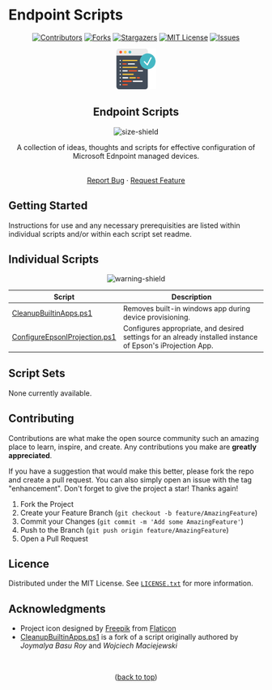 # Endpoint Scripts
<div id="top"></div>

<div align="center">
  <!-- PROJECT SHIELDS -->

  [![Contributors][contributors-shield]][contributors-url]
  [![Forks][forks-shield]][forks-url]
  [![Stargazers][stars-shield]][stars-url]
  [![MIT License][license-shield]][license-url]
  [![Issues][issues-shield]][issues-url]
  <br />

  <a href="https://github.com/ALARP-Solutions/EndpointScripts">
    <img src="logo.png" alt="Logo" width="80" height="80">
  </a>

  <h2>Endpoint Scripts</h2>

  ![size-shield]
  
  A collection of ideas, thoughts and scripts for effective configuration of Microsoft Ednpoint managed devices.



  <br />
  <a href="https://github.com/ALARP-Solutions/EndpointScripts/issues">Report Bug</a>
  ·
  <a href="https://github.com/ALARP-Solutions/EndpointScripts/issues">Request Feature</a>
  
</div>

## Getting Started

Instructions for use and any necessary prerequisities are listed within individual scripts and/or within each script set readme.

## Individual Scripts
<div align="center">

![warning-shield]

</div>

| Script | Description |
| --- | --- |
|[CleanupBuiltinApps.ps1] | Removes built-in windows app during device provisioning. |
| [ConfigureEpsonIProjection.ps1] | Configures appropriate, and desired settings for an already installed instance of Epson's iProjection App. |

[CleanupBuiltinApps.ps1]: https://github.com/ALARP-Solutions/EndpointScripts/blob/master/Individual%20Scripts/CleanupBuiltinApps.ps1
[ConfigureEpsonIProjection.ps1]: https://github.com/ALARP-Solutions/EndpointScripts/blob/master/Individual%20Scripts/ConfigureEpsonIProjection.ps1

## Script Sets
None currently available.

## Contributing
Contributions are what make the open source community such an amazing place to learn, inspire, and create. Any contributions you make are **greatly appreciated**.

If you have a suggestion that would make this better, please fork the repo and create a pull request. You can also simply open an issue with the tag "enhancement".
Don't forget to give the project a star! Thanks again!

1. Fork the Project
2. Create your Feature Branch (`git checkout -b feature/AmazingFeature`)
3. Commit your Changes (`git commit -m 'Add some AmazingFeature'`)
4. Push to the Branch (`git push origin feature/AmazingFeature`)
5. Open a Pull Request

## Licence

Distributed under the MIT License. See [`LICENSE.txt`](https://github.com/ALARP-Solutions/EndpointScripts/blob/main/LICENSE.txt) for more information.

## Acknowledgments

- Project icon designed by [Freepik](https://www.flaticon.com/authors/freepik) from [Flaticon](https://www.flaticon.com/free-icons/programming)
- <a href="https://github.com/ALARP-Solutions/EndpointScripts/blob/master/CleanupBuiltinApps.ps1">CleanupBuiltinApps.ps1</a> is a fork of a script originally authored by _Joymalya Basu Roy_ and _Wojciech Maciejewski_

</br>
<p align="center">(<a href="#top">back to top</a>)</p>

[warning-shield]: https://img.shields.io/badge/-%E2%9A%A0%EF%B8%8F%20Many%20of%20these%20are%20likely%20still%20in%20development.%20Use%20them%20at%20your%20own%20peril%2C%20and%20test%20before%20you%20deploy!%20%E2%9A%A0%EF%B8%8F-red
[contributors-shield]: https://img.shields.io/github/contributors/ALARP-Solutions/EndpointScripts.svg?style=for-the-badge
[contributors-url]: https://github.com/ALARP-Solutions/EndpointScripts/graphs/contributors
[forks-shield]: https://img.shields.io/github/forks/ALARP-Solutions/EndpointScripts.svg?style=for-the-badge
[forks-url]: https://github.com/ALARP-Solutions/EndpointScripts/network/members
[stars-shield]: https://img.shields.io/github/stars/ALARP-Solutions/EndpointScripts.svg?style=for-the-badge
[stars-url]: https://github.com/ALARP-Solutions/EndpointScripts/stargazers
[issues-shield]: https://img.shields.io/github/issues/ALARP-Solutions/EndpointScripts.svg?style=for-the-badge
[issues-url]: https://github.com/ALARP-Solutions/EndpointScripts/issues
[license-shield]: https://img.shields.io/github/license/ALARP-Solutions/EndpointScripts.svg?style=for-the-badge
[license-url]: https://github.com/ALARP-Solutions/EndpointScripts/blob/master/LICENSE.txt
[size-shield]: https://img.shields.io/github/repo-size/alarp-solutions/EndpointScripts
